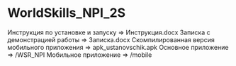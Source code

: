 # WorldSkills_NPI_2S
Инструкция по установке и запуску => Инструкция.docx 
Записка с демонстрацией работы => Записка.docx 
Скомпилированная версия мобильного приложения => apk_ustanovschik.apk 
Основное приложение => /WSR_NPI 
Мобильное приложение => /mobile
